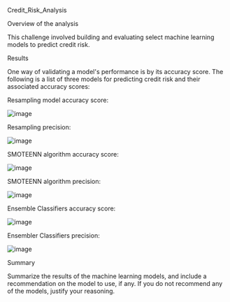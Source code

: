 Credit_Risk_Analysis

Overview of the analysis

This challenge involved building and evaluating select machine learning models to predict credit risk.

Results

One way of validating a model's performance is by its accuracy score. The following is a list of three models for predicting credit risk and their associated accuracy scores:

Resampling model accuracy score:

![image](https://user-images.githubusercontent.com/100803302/175835763-3b7b69c7-7ffe-4155-b9f1-496528312adf.png)
  
Resampling precision:

![image](https://user-images.githubusercontent.com/100803302/175836239-211c4ad7-eb50-4db3-b4bf-8c41b4667a53.png)
  
SMOTEENN algorithm accuracy score:

![image](https://user-images.githubusercontent.com/100803302/175835936-3b53d4fb-3287-4d08-8fd5-c05bd08a7714.png)
 
SMOTEENN algorithm precision:

![image](https://user-images.githubusercontent.com/100803302/175836211-68fe71e8-3307-444b-8a83-607f6e43893a.png)
   
Ensemble Classifiers accuracy score:

![image](https://user-images.githubusercontent.com/100803302/175836037-63026fcb-0f68-469f-b141-73a55a50d843.png)
  
Ensembler Classifiers precision:

![image](https://user-images.githubusercontent.com/100803302/175836134-8504fd26-2cda-492d-9dad-95da4d3c37ab.png)
  

Summary 

Summarize the results of the machine learning models, and include a recommendation on the model to use, if any. If you do not recommend any of the models, justify your reasoning.
